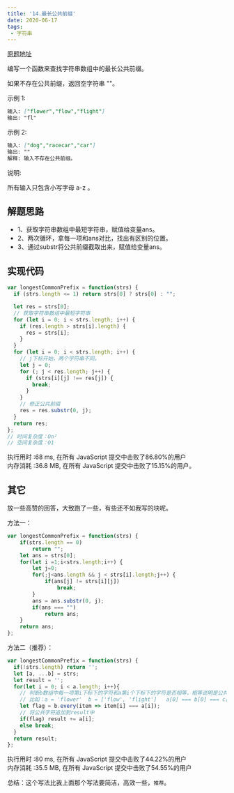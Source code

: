 ```yaml
---
title: '14.最长公共前缀'
date: 2020-06-17
tags:
 - 字符串
---
```

[原题地址](https://leetcode-cn.com/problems/longest-common-prefix/)

编写一个函数来查找字符串数组中的最长公共前缀。

如果不存在公共前缀，返回空字符串 ""。

示例 1:
```md
输入: ["flower","flow","flight"]
输出: "fl"
```
示例 2:
```md
输入: ["dog","racecar","car"]
输出: ""
解释: 输入不存在公共前缀。
```
说明:

所有输入只包含小写字母 a-z 。

## 解题思路
- 1、获取字符串数组中最短字符串，赋值给变量ans。
- 2、两次循环，拿每一项和ans对比，找出有区别的位置。
- 3、通过substr将公共前缀截取出来，赋值给变量ans。

## 实现代码
```js
var longestCommonPrefix = function(strs) {
  if (strs.length <= 1) return strs[0] ? strs[0] : "";

  let res = strs[0];
  // 获取字符串数组中最短字符串
  for (let i = 0; i < strs.length; i++) {
    if (res.length > strs[i].length) {
      res = strs[i];
    }
  }
  for (let i = 0; i < strs.length; i++) {
    // j下标开始，两个字符串不同。
    let j = 0;
    for (; j < res.length; j++) {
      if (strs[i][j] !== res[j]) {
        break;
      }
    }
    // 修正公共前缀
    res = res.substr(0, j);
  }
  return res;
};
// 时间复杂度：On²
// 空间复杂度：O1
```
执行用时 :68 ms, 在所有 JavaScript 提交中击败了86.80%的用户 <br/>
内存消耗 :36.8 MB, 在所有 JavaScript 提交中击败了15.15%的用户。


## 其它
放一些高赞的回答，大致跑了一些，有些还不如我写的块呢。

方法一：
```js
var longestCommonPrefix = function(strs) {
    if(strs.length == 0) 
        return "";
    let ans = strs[0];
    for(let i =1;i<strs.length;i++) {
        let j=0;
        for(;j<ans.length && j < strs[i].length;j++) {
            if(ans[j] != strs[i][j])
                break;
        }
        ans = ans.substr(0, j);
        if(ans === "")
            return ans;
    }
    return ans;
};
```

方法二（推荐）：
```js
var longestCommonPrefix = function(strs) {
  if(!strs.length) return '';
  let [a, ...b] = strs;
  let result = '';
  for(let i = 0; i < a.length; i++){
    // 判断b数组中每一项第i下标下的字符和a第i个下标下的字符是否相等，相等说明是公共字符
    // 比如：a = 'flower'  b = ['flow', 'flight']   a[0] === b[0] === c[0], 说明f是公共字符
    let flag = b.every(item => item[i] === a[i]);
    // 将公共字符追加到result中
    if(flag) result += a[i];
    else break;
  }
  return result;
};
```
执行用时 :80 ms, 在所有 JavaScript 提交中击败了44.22%的用户 <br/>
内存消耗 :35.5 MB, 在所有 JavaScript 提交中击败了54.55%的用户 <br/>

总结：这个写法比我上面那个写法要简洁，高效一些，`推荐`。